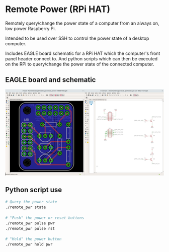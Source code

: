 Remote Power (RPi HAT)
=========================
Remotely query/change the power state of a computer from an always on, low power Raspberry Pi.

Intended to be used over SSH to control the power state of a desktop computer.

Includes EAGLE board schematic for a RPi HAT which the computer's front panel header connect to. And python scripts which can then be executed on the RPi to query/change the power state of the connected computer.

EAGLE board and schematic
--------
![EAGLE board and schematic](eagle_rpi_hat.png)

Python script use
--------
```bash
# Query the power state
./remote_pwr state

# "Push" the power or reset buttons
./remote_pwr pulse pwr
./remote_pwr pulse rst

# "Hold" the power button
./remote_pwr hold pwr
```
